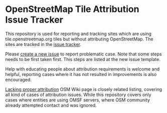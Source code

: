 OpenStreetMap Tile Attribution Issue Tracker
======================================

This repository is used for reporting and tracking sites which are using tile.openstreetmap.org tiles but without attributing OpenStreetMap. The sites are tracked in the [issue tracker](https://github.com/openstreetmap/tile-attribution/issues).

Please [create a new issue](https://github.com/openstreetmap/tile-attribution/issues/new/choose) to report problematic case. Note that some steps needs to be first taken first. This steps are listed at the new issue template.

Help with educating people about attribution requirements is welcome and helpful, reporting cases where it has not resulted in improvements is also encouraged.

[Lacking proper attribution](https://wiki.openstreetmap.org/wiki/Lacking_proper_attribution) OSM Wiki page is closely related listing, covering all kind of cases of attribution issues. While this repository covers only cases where entities are using OMSF servers, where OSM community already attempted contact and was ignored.
